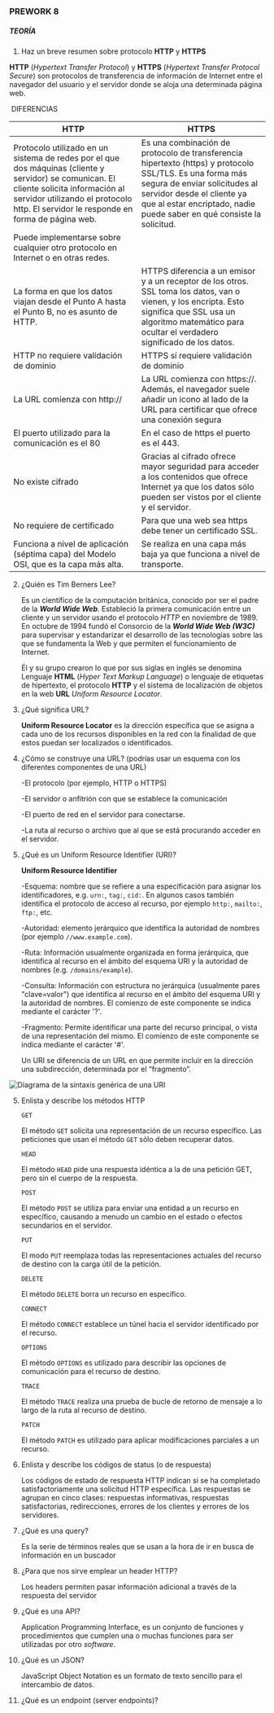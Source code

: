 ### PREWORK 8 

##### TEORÍA

1. Haz un breve resumen sobre protocolo **HTTP** y **HTTPS**

**HTTP** (*Hypertext Transfer Protocol*) y **HTTPS** (*Hypertext Transfer Protocol Secure*) son protocolos de transferencia de información de Internet entre el navegador del usuario y el servidor donde se aloja una determinada página web.

​											DIFERENCIAS

| HTTP                                                         | HTTPS                                                        |
| ------------------------------------------------------------ | ------------------------------------------------------------ |
| Protocolo utilizado en un sistema de redes  por el que dos máquinas (cliente y servidor) se comunican. El cliente solicita información al servidor utilizando el protocolo http. El servidor le responde en forma de página web. | Es una combinación de protocolo de transferencia hipertexto (https) y protocolo SSL/TLS. Es una forma más segura de enviar solicitudes al servidor desde el cliente ya que al estar encriptado, nadie puede saber en qué consiste la solicitud. |
| Puede implementarse sobre cualquier otro protocolo en Internet o en otras redes. |                                                              |
| La forma en que los datos viajan desde el Punto A hasta el Punto B,  no es asunto de HTTP. | HTTPS diferencia a un emisor y a un receptor de los otros. SSL toma los datos, van o vienen, y los encripta. Esto significa que SSL usa un algoritmo matemático para ocultar el verdadero significado de los datos. |
| HTTP no requiere validación de dominio                       | HTTPS sí requiere validación de dominio                      |
| La URL comienza con http://                                  | La URL comienza con https://. Además, el navegador suele añadir un icono al lado de la URL para certificar que ofrece una conexión segura |
| El puerto utilizado para la comunicación es el 80            | En el caso de https el puerto es el 443.                     |
| No existe cifrado                                            | Gracias al cifrado ofrece mayor seguridad para acceder a los contenidos que ofrece Internet ya que los datos sólo pueden ser vistos por el cliente y el servidor. |
| No requiere de certificado                                   | Para que una web sea https debe tener un certificado SSL.    |
| Funciona a nivel de aplicación (séptima capa) del Modelo OSI, que es la capa más alta. | Se realiza en una capa más baja ya que funciona a nivel de transporte. |



2. ¿Quién es Tim Berners Lee?

   Es un científico de la computación británica, conocido por ser el padre de la ***World Wide Web***. Estableció la primera comunicación entre un cliente y un servidor usando el protocolo *HTTP* en noviembre de 1989. En octubre de 1994 fundó el Consorcio de la ***World Wide Web (W3C)*** para supervisar y estandarizar el desarrollo de las tecnologías sobre las que se fundamenta la Web y que permiten el funcionamiento de Internet.

   Él y su grupo crearon lo que por sus siglas en inglés se denomina Lenguaje **HTML** (*Hyper Text Markup Language*) o lenguaje de etiquetas de hipertexto, el protocolo **HTTP** y el sistema de localización de objetos en la web **URL** *Uniform Resource Locator*.

3. ¿Qué significa URL?

   **Uniform Resource Locator** es la dirección específica que se asigna a cada uno de los recursos disponibles en la red con la finalidad de que estos puedan ser localizados o identificados.

4. ¿Cómo se construye una URL? (podrías usar un esquema con los diferentes componentes de una URL)

   -El protocolo (por ejemplo, HTTP o HTTPS) 

   -El servidor o anfitrión con que se establece la comunicación

   -El puerto de red en el servidor para conectarse.

   -La ruta al recurso o archivo que al que se está procurando acceder en el servidor.

5. ¿Qué es un Uniform Resource Identifier (URI)?

   **Uniform Resource Identifier** 

   -Esquema: nombre que se refiere a una especificación para asignar los identificadores, e.g. `urn:`, `tag:`, `cid:`. En algunos casos también identifica el protocolo de acceso al recurso, por ejemplo `http:`, `mailto:`, `ftp:`, etc.

   -Autoridad: elemento jerárquico que identifica la autoridad de nombres (por ejemplo `//www.example.com`).

   -Ruta: Información usualmente organizada en forma jerárquica, que identifica al recurso en el ámbito del esquema URI y la autoridad de nombres (e.g. `/domains/example`).

   -Consulta: Información con estructura no jerárquica (usualmente pares "clave=valor") que identifica al recurso en el ámbito del esquema URI y la autoridad de nombres. El comienzo de este componente se indica mediante el carácter '?'.

   -Fragmento: Permite identificar una parte del recurso principal, o vista de una representación del mismo. El comienzo de este componente se indica mediante el carácter '#'.

   Un URI se diferencia de un URL en que permite incluir en la dirección una subdirección, determinada por el “fragmento”.



![Diagrama de la sintaxis genérica de una URI](https://upload.wikimedia.org/wikipedia/commons/thumb/e/ed/URI_syntax_diagram_es.svg/1068px-URI_syntax_diagram_es.svg.png)





5. Enlista y describe los métodos HTTP

   ```
   GET
   ```

   El método `GET`  solicita una representación de un recurso específico. Las peticiones que usan el método `GET` sólo deben recuperar datos.

   ```
   HEAD
   ```

   El método `HEAD` pide una respuesta idéntica a la de una petición GET, pero sin el cuerpo de la respuesta.

   ```
   POST
   ```

   El método `POST` se utiliza para enviar una entidad a un recurso en específico, causando a menudo un cambio en el estado o efectos secundarios en el servidor.

   ```
   PUT
   ```

   El modo `PUT` reemplaza todas las representaciones actuales del recurso de destino con la carga útil de la petición.

   ```
   DELETE
   ```

   El método `DELETE` borra un recurso en específico.

   ```
   CONNECT
   ```

   El método `CONNECT` establece un túnel hacia el servidor identificado por el recurso.

   ```
   OPTIONS
   ```

   El método `OPTIONS` es utilizado para describir las opciones de comunicación para el recurso de destino.

   ```
   TRACE
   ```

   El método `TRACE`  realiza una prueba de bucle de retorno de mensaje a lo largo de la ruta al recurso de destino.

   ```
   PATCH
   ```

   El método `PATCH`  es utilizado para aplicar modificaciones parciales a un recurso.

6. Enlista y describe los códigos de status (o de respuesta)

   Los códigos de estado de respuesta HTTP indican si se ha completado satisfactoriamente una solicitud HTTP específica. Las respuestas se agrupan en cinco clases: respuestas informativas, respuestas satisfactorias, redirecciones, errores de los clientes y errores de los servidores.

7. ¿Qué es una query?

   Es la serie de términos reales que se usan a la hora de ir en busca de información en un buscador

8. ¿Para que nos sirve emplear un header HTTP?

   Los headers permiten pasar información adicional a través de la respuesta del servidor

9. ¿Qué es una API?

   Application Programming Interface, es un conjunto de funciones y procedimientos que cumplen una o muchas funciones para ser utilizadas por otro *software*.

10. ¿Qué es un JSON?

    JavaScript Object Notation es un formato de texto sencillo para el intercambio de datos.

11. ¿Qué es un endpoint (server endpoints)?
